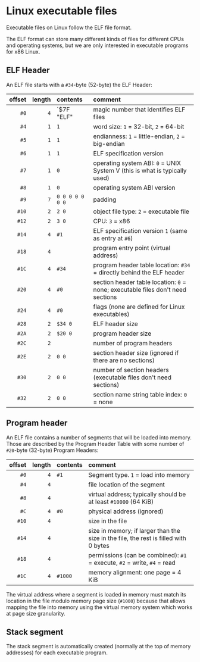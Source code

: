 # Linux executable files

Executable files on Linux follow the ELF file format.

The ELF format can store many different kinds
of files for different CPUs and operating systems, but we are only interested in executable
programs for x86 Linux.

## ELF Header

An ELF file starts with a `#34`-byte (52-byte) the ELF Header:

offset | length | contents | comment
----: | -----: | :------- | :------
`#0`  | `4` | `$7F "ELF" | magic number that identifies ELF files
`#4`  | `1` | `1`   | word size: `1` = 32-bit, `2` = 64-bit
`#5`  | `1` | `1`   | endianness: `1` = little-endian, `2` = big-endian
`#6`  | `1` | `1`   | ELF specification version
`#7`  | `1` | `0`   | operating system ABI: `0` = UNIX System V (this is what is typically used)
`#8`  | `1` | `0`   | operating system ABI version
`#9`  | `7` | `0 0 0 0 0 0 0` | padding
`#10` | `2` | `2 0` | object file type: `2` = executable file
`#12` | `2` | `3 0` | CPU: `3` = x86
`#14` | `4` | `#1`  | ELF specification version `1` (same as entry at `#6`)
`#18` | `4` |       | program entry point (virtual address)
`#1C` | `4` | `#34` | program header table location: `#34` = directly behind the ELF header
`#20` | `4` | `#0`  | section header table location: `0` = none; executable files don't need sections
`#24` | `4` | `#0`  | flags (none are defined for Linux executables)
`#28` | `2` | `$34 0` | ELF header size
`#2A` | `2` | `$20 0` | program header size
`#2C` | `2` |       | number of program headers
`#2E` | `2` | `0 0` | section header size (ignored if there are no sections)
`#30` | `2` | `0 0` | number of section headers (executable files don't need sections)
`#32` | `2` | `0 0` | section name string table index: `0` = none

## Program header

An ELF file contains a number of segments that will be loaded into memory. Those are described by
the Program Header Table with some number of `#20`-byte (32-byte) Program Headers:

offset | length | contents | comment
----: | --: | :------ | :------
`#0`  | `4` | `#1`    | Segment type. `1` = load into memory
`#4`  | `4` |         | file location of the segment
`#8`  | `4` |         | virtual address; typically should be at least `#10000` (64 KiB)
`#C`  | `4` | `#0`    | physical address (ignored)
`#10` | `4` |         | size in the file
`#14` | `4` |         | size in memory; if larger than the size in the file, the rest is filled with 0 bytes
`#18` | `4` |         | permissions (can be combined): `#1` = execute, `#2` = write, `#4` = read
`#1C` | `4` | `#1000` | memory alignment: one page = 4 KiB

The virtual address where a segment is loaded in memory must match its location in the file modulo
memory page size (`#1000`) because that allows mapping the file into memory using the virtual memory
system which works at page size granularity.

## Stack segment

The stack segment is automatically created (normally at the top of memory addresses) for each executable
program.
